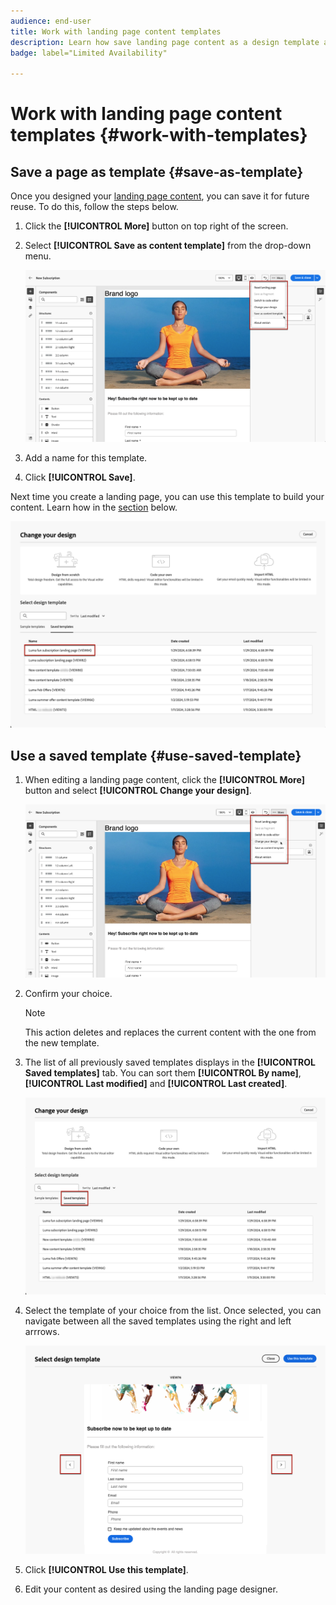 ```yaml
---
audience: end-user
title: Work with landing page content templates
description: Learn how save landing page content as a design template and reuse it in Campaign Web
badge: label="Limited Availability" 

---
```

# Work with landing page content templates {#work-with-templates}

## Save a page as template {#save-as-template}

Once you designed your [landing page content](lp-content.md), you can save it for future reuse. To do this, follow the steps below.

1. Click the **[!UICONTROL More]** button on top right of the screen.

1. Select **[!UICONTROL Save as content template]** from the drop-down menu.

    ![](assets/lp-save-as-template.png)

1. Add a name for this template.

1. Click **[!UICONTROL Save]**.

Next time you create a landing page, you can use this template to build your content. Learn how in the [section](#use-saved-template) below.

![](assets/lp-saved-template.png)

## Use a saved template {#use-saved-template}

<!--Not for GA?-->

1. When editing a landing page content, click the **[!UICONTROL More]** button and select **[!UICONTROL Change your design]**.

    ![](assets/lp-change-your-design.png)

1. Confirm your choice.

    >[!NOTE]
    >
    >This action deletes and replaces the current content with the one from the new template.

1. The list of all previously saved templates displays in the **[!UICONTROL Saved templates]** tab. You can sort them **[!UICONTROL By name]**, **[!UICONTROL Last modified]** and **[!UICONTROL Last created]**.

    ![](assets/lp-saved-templates.png)

1. Select the template of your choice from the list. Once selected, you can navigate between all the saved templates using the right and left arrrows.

    ![](assets/lp-select-saved-template.png)

1. Click **[!UICONTROL Use this template]**.

1. Edit your content as desired using the landing page designer.

<!--Primary page templates and subpage templates are managed separately, meaning that you cannot use a primary page template to create a subpage, and vice versa. TBC in Web user interface-->
